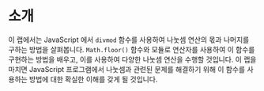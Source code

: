 # 소개

이 랩에서는 JavaScript 에서 `divmod` 함수를 사용하여 나눗셈 연산의 몫과 나머지를 구하는 방법을 살펴봅니다. `Math.floor()` 함수와 모듈로 연산자를 사용하여 이 함수를 구현하는 방법을 배우고, 이를 사용하여 다양한 나눗셈 연산을 수행할 것입니다. 이 랩을 마치면 JavaScript 프로그램에서 나눗셈과 관련된 문제를 해결하기 위해 이 함수를 사용하는 방법에 대한 확실한 이해를 갖게 될 것입니다.
